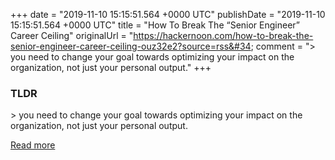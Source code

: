 +++
date = "2019-11-10 15:15:51.564 &#43;0000 UTC"
publishDate = "2019-11-10 15:15:51.564 &#43;0000 UTC"
title = &#34;How To Break The “Senior Engineer” Career Ceiling&#34;
originalUrl = &#34;https://hackernoon.com/how-to-break-the-senior-engineer-career-ceiling-ouz32e2?source=rss&#34;
comment = &#34;&gt; you need to change your goal towards optimizing your impact on the organization, not just your personal output.&#34;
+++

### TLDR

&gt; you need to change your goal towards optimizing your impact on the organization, not just your personal output.

[Read more](https://hackernoon.com/how-to-break-the-senior-engineer-career-ceiling-ouz32e2?source=rss)
